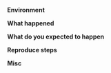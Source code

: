 **Environment**
<!--Include version, operating system name, and other relevant details-->

**What happened**


**What do you expected to happen**


**Reproduce steps** <!--as minimal and precise as possible-->


**Misc**

